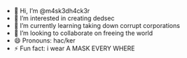 - 👋 Hi, I’m @m4sk3dh4ck3r
- 👀 I’m interested in creating dedsec
- 🌱 I’m currently learning taking down corrupt corporations
- 💞️ I’m looking to collaborate on freeing the world
- 😄 Pronouns: hac/ker
- ⚡ Fun fact: i wear A MASK EVERY WHERE

<!---
m4sk3dh4ck3r/m4sk3dh4ck3r is a ✨ special ✨ repository because its `README.md` (this file) appears on your GitHub profile.
You can click the Preview link to take a look at your changes.
--->
